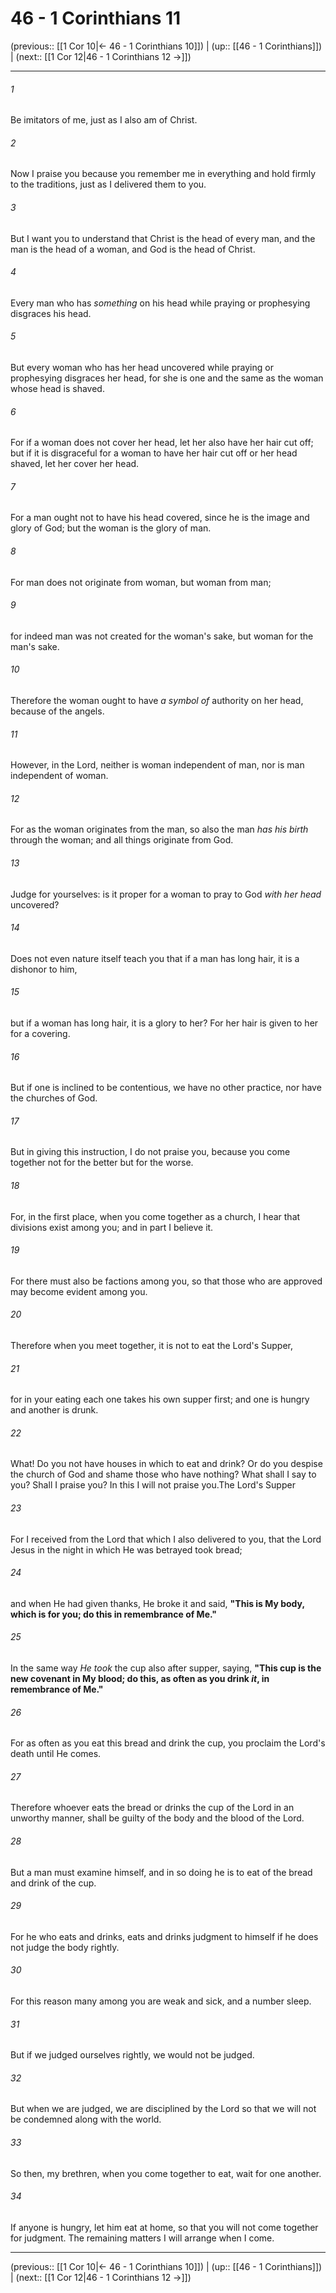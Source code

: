 # 46 - 1 Corinthians 11

(previous:: [[1 Cor 10|← 46 - 1 Corinthians 10]]) | (up:: [[46 - 1 Corinthians]]) | (next:: [[1 Cor 12|46 - 1 Corinthians 12 →]])

***


###### 1 
Be imitators of me, just as I also am of Christ. 

###### 2 
Now I praise you because you remember me in everything and hold firmly to the traditions, just as I delivered them to you. 

###### 3 
But I want you to understand that Christ is the head of every man, and the man is the head of a woman, and God is the head of Christ. 

###### 4 
Every man who has _something_ on his head while praying or prophesying disgraces his head. 

###### 5 
But every woman who has her head uncovered while praying or prophesying disgraces her head, for she is one and the same as the woman whose head is shaved. 

###### 6 
For if a woman does not cover her head, let her also have her hair cut off; but if it is disgraceful for a woman to have her hair cut off or her head shaved, let her cover her head. 

###### 7 
For a man ought not to have his head covered, since he is the image and glory of God; but the woman is the glory of man. 

###### 8 
For man does not originate from woman, but woman from man; 

###### 9 
for indeed man was not created for the woman's sake, but woman for the man's sake. 

###### 10 
Therefore the woman ought to have _a symbol of_ authority on her head, because of the angels. 

###### 11 
However, in the Lord, neither is woman independent of man, nor is man independent of woman. 

###### 12 
For as the woman originates from the man, so also the man _has his birth_ through the woman; and all things originate from God. 

###### 13 
Judge for yourselves: is it proper for a woman to pray to God _with her head_ uncovered? 

###### 14 
Does not even nature itself teach you that if a man has long hair, it is a dishonor to him, 

###### 15 
but if a woman has long hair, it is a glory to her? For her hair is given to her for a covering. 

###### 16 
But if one is inclined to be contentious, we have no other practice, nor have the churches of God. 

###### 17 
But in giving this instruction, I do not praise you, because you come together not for the better but for the worse. 

###### 18 
For, in the first place, when you come together as a church, I hear that divisions exist among you; and in part I believe it. 

###### 19 
For there must also be factions among you, so that those who are approved may become evident among you. 

###### 20 
Therefore when you meet together, it is not to eat the Lord's Supper, 

###### 21 
for in your eating each one takes his own supper first; and one is hungry and another is drunk. 

###### 22 
What! Do you not have houses in which to eat and drink? Or do you despise the church of God and shame those who have nothing? What shall I say to you? Shall I praise you? In this I will not praise you.The Lord's Supper 

###### 23 
For I received from the Lord that which I also delivered to you, that the Lord Jesus in the night in which He was betrayed took bread; 

###### 24 
and when He had given thanks, He broke it and said, **"This is My body, which is for you; do this in remembrance of Me."** 

###### 25 
In the same way _He took_ the cup also after supper, saying, **"This cup is the new covenant in My blood; do this, as often as you drink _it_, in remembrance of Me."** 

###### 26 
For as often as you eat this bread and drink the cup, you proclaim the Lord's death until He comes. 

###### 27 
Therefore whoever eats the bread or drinks the cup of the Lord in an unworthy manner, shall be guilty of the body and the blood of the Lord. 

###### 28 
But a man must examine himself, and in so doing he is to eat of the bread and drink of the cup. 

###### 29 
For he who eats and drinks, eats and drinks judgment to himself if he does not judge the body rightly. 

###### 30 
For this reason many among you are weak and sick, and a number sleep. 

###### 31 
But if we judged ourselves rightly, we would not be judged. 

###### 32 
But when we are judged, we are disciplined by the Lord so that we will not be condemned along with the world. 

###### 33 
So then, my brethren, when you come together to eat, wait for one another. 

###### 34 
If anyone is hungry, let him eat at home, so that you will not come together for judgment. The remaining matters I will arrange when I come.

***

(previous:: [[1 Cor 10|← 46 - 1 Corinthians 10]]) | (up:: [[46 - 1 Corinthians]]) | (next:: [[1 Cor 12|46 - 1 Corinthians 12 →]])
